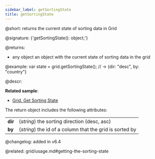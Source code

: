 ```yaml
---
sidebar_label: getSortingState
title: getSortingState
---          
```


@short: returns the current state of sorting data in Grid

@signature: {'getSortingState(): object;'}

@returns:
- any   object	  an object with the current state of sorting data in the grid

@example:
var state = grid.getSortingState(); 
// -> {dir: "desc", by: "country"}



@descr:

**Related sample**:
- [Grid. Get Sorting State](https://snippet.dhtmlx.com/u2vk3ri3)

The return object includes the following attributes:

<table class="webixdoc_links">
	<tbody>
        <tr>
			<td class="webixdoc_links0"><b>dir</b></td>
			<td>(<i>string</i>) the sorting direction (desc, asc)</td>
		</tr>
        <tr>
			<td class="webixdoc_links0"><b>by</b></td>
			<td>(<i>string</i>) the id of a column that the grid is sorted by</td>
		</tr>
    </tbody>
</table>

@changelog:
added in v6.4

@related: grid/usage.md#getting-the-sorting-state



